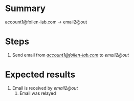 # Summary

account1@foilen-lab.com -> email2@out

# Steps

1. Send email from *account1@foilen-lab.com* to *email2@out*

# Expected results

1. Email is received by *email2@out*
	  1. Email was relayed
